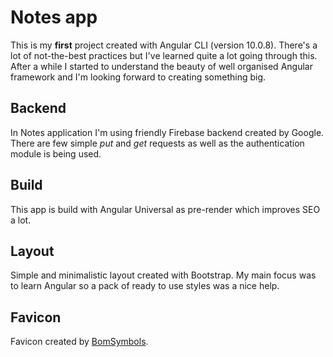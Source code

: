 # Notes app

This is my **first** project created with Angular CLI (version 10.0.8).
There's a lot of not-the-best practices but I've learned quite a lot going through this.
After a while I started to understand the beauty of well organised Angular framework and I'm looking forward to creating something big.

## Backend

In Notes application I'm using friendly Firebase backend created by Google.
There are few simple _put_ and _get_ requests as well as the authentication module is being used.

## Build

This app is build with Angular Universal as pre-render which improves SEO a lot.

## Layout

Simple and minimalistic layout created with Bootstrap. My main focus was to learn Angular so a pack of ready to use styles was a nice help.

## Favicon

Favicon created by [BomSymbols](https://creativemarket.com/BomSymbols).
